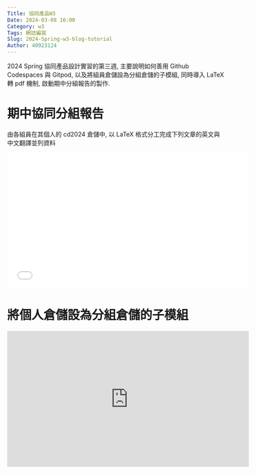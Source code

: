```yaml
---
Title: 協同產品W3
Date: 2024-03-08 16:00
Category: w3
Tags: 網誌編寫
Slug: 2024-Spring-w3-blog-tutorial
Author: 40923124
---
```


2024 Spring 協同產品設計實習的第三週, 主要說明如何善用 Github Codespaces 與 Gitpod, 以及將組員倉儲設為分組倉儲的子模組, 同時導入 LaTeX 轉 pdf 機制, 啟動期中分組報告的製作.

<!-- PELICAN_END_SUMMARY -->

# 期中協同分組報告
由各組員在其個人的 cd2024 倉儲中, 以 LaTeX 格式分工完成下列文章的英文與中文翻譯並列資料



<iframe width="560" height="315" src="www.youtube.com/watch?v=LXZD8UYzqRQ" title="YouTube video player" frameborder="0" allow="accelerometer; autoplay; clipboard-write; encrypted-media; gyroscope; picture-in-picture; web-share" referrerpolicy="strict-origin-when-cross-origin" allowfullscreen></iframe> 

# 將個人倉儲設為分組倉儲的子模組


<iframe width="560" height="315" src="https://www.youtube.com/watch?v=n9uB9-WSd6w" title="YouTube video player" frameborder="0" allow="accelerometer; autoplay; clipboard-write; encrypted-media; gyroscope; picture-in-picture; web-share" referrerpolicy="strict-origin-when-cross-origin" allowfullscreen></iframe> 